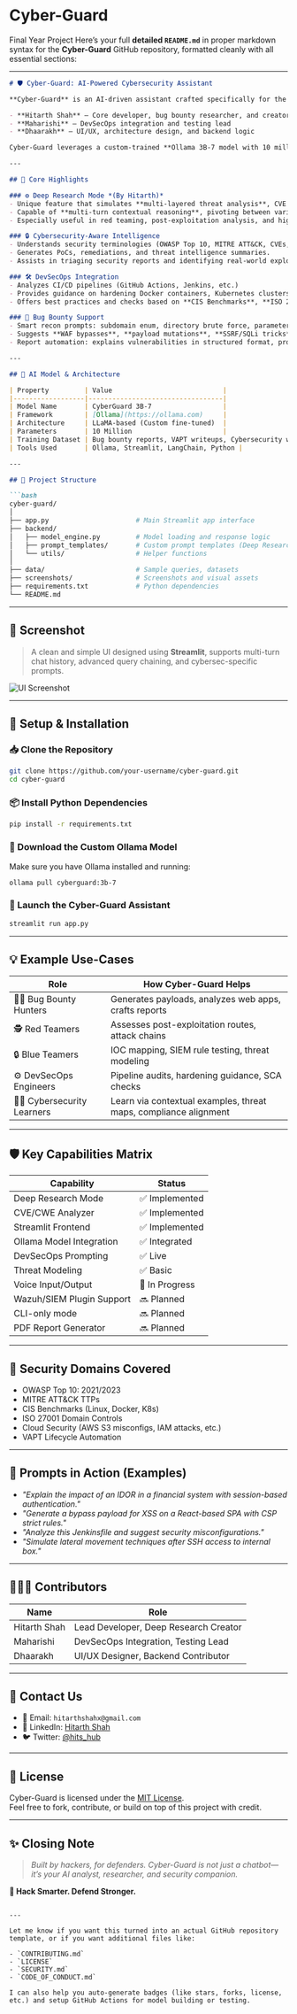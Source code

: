 # Cyber-Guard
Final Year Project
Here’s your full **detailed `README.md`** in proper markdown syntax for the **Cyber-Guard** GitHub repository, formatted cleanly with all essential sections:

---

```markdown
# 🛡️ Cyber-Guard: AI-Powered Cybersecurity Assistant

**Cyber-Guard** is an AI-driven assistant crafted specifically for the modern cybersecurity landscape. Tailored for **DevSecOps**, **bug bounty hunters**, and **infosec researchers**, it offers advanced contextual understanding and deep analytical capabilities. This project was created as a **Final Year Capstone Project** by:

- **Hitarth Shah** – Core developer, bug bounty researcher, and creator of Deep Research feature  
- **Maharishi** – DevSecOps integration and testing lead  
- **Dhaarakh** – UI/UX, architecture design, and backend logic  

Cyber-Guard leverages a custom-trained **Ollama 3B-7 model with 10 million parameters**, fine-tuned using proprietary data from real-world bug bounty reports, red team exercises, and regulatory compliance frameworks.

---

## 🧠 Core Highlights

### ⚙️ Deep Research Mode *(By Hitarth)*
- Unique feature that simulates **multi-layered threat analysis**, CVE enumeration, and mitigation modeling.
- Capable of **multi-turn contextual reasoning**, pivoting between various attack vectors, threat actors, and mitigation strategies.
- Especially useful in red teaming, post-exploitation analysis, and high-quality report writing.

### 🔒 Cybersecurity-Aware Intelligence
- Understands security terminologies (OWASP Top 10, MITRE ATT&CK, CVEs, CVSS scoring).
- Generates PoCs, remediations, and threat intelligence summaries.
- Assists in triaging security reports and identifying real-world exploit chains.

### 🛠️ DevSecOps Integration
- Analyzes CI/CD pipelines (GitHub Actions, Jenkins, etc.)
- Provides guidance on hardening Docker containers, Kubernetes clusters, and IAC files (Terraform, Ansible).
- Offers best practices and checks based on **CIS Benchmarks**, **ISO 27001**, **NIST 800-53**, etc.

### 🎯 Bug Bounty Support
- Smart recon prompts: subdomain enum, directory brute force, parameter fuzzing.
- Suggests **WAF bypasses**, **payload mutations**, **SSRF/SQLi tricks**, and **CSP misconfig exploitation**.
- Report automation: explains vulnerabilities in structured format, provides impact/likelihood suggestions.

---

## 🧬 AI Model & Architecture

| Property         | Value                            |
|------------------|----------------------------------|
| Model Name       | CyberGuard 3B-7                  |
| Framework        | [Ollama](https://ollama.com)     |
| Architecture     | LLaMA-based (Custom fine-tuned)  |
| Parameters       | 10 Million                       |
| Training Dataset | Bug bounty reports, VAPT writeups, Cybersecurity whitepapers, MITRE/NIST/CIS standards |
| Tools Used       | Ollama, Streamlit, LangChain, Python |

---

## 📂 Project Structure

```bash
cyber-guard/
│
├── app.py                      # Main Streamlit app interface
├── backend/
│   ├── model_engine.py         # Model loading and response logic
│   ├── prompt_templates/       # Custom prompt templates (Deep Research, DevSecOps)
│   └── utils/                  # Helper functions
│
├── data/                       # Sample queries, datasets
├── screenshots/                # Screenshots and visual assets
├── requirements.txt            # Python dependencies
└── README.md
```

---

## 📸 Screenshot

> A clean and simple UI designed using **Streamlit**, supports multi-turn chat history, advanced query chaining, and cybersec-specific prompts.

![UI Screenshot](screenshots/cyberguard-ui-preview.png)

---

## 🔧 Setup & Installation

### 📥 Clone the Repository

```bash
git clone https://github.com/your-username/cyber-guard.git
cd cyber-guard
```

### 📦 Install Python Dependencies

```bash
pip install -r requirements.txt
```

### 🧠 Download the Custom Ollama Model

Make sure you have Ollama installed and running:

```bash
ollama pull cyberguard:3b-7
```

### 🚀 Launch the Cyber-Guard Assistant

```bash
streamlit run app.py
```

---

## 💡 Example Use-Cases

| Role               | How Cyber-Guard Helps |
|--------------------|-----------------------|
| 🧑‍💻 Bug Bounty Hunters | Generates payloads, analyzes web apps, crafts reports |
| 🕵️ Red Teamers         | Assesses post-exploitation routes, attack chains |
| 🔒 Blue Teamers        | IOC mapping, SIEM rule testing, threat modeling |
| ⚙️ DevSecOps Engineers  | Pipeline audits, hardening guidance, SCA checks |
| 🧑‍🎓 Cybersecurity Learners | Learn via contextual examples, threat maps, compliance alignment |

---

## 🛡️ Key Capabilities Matrix

| Capability                 | Status       |
|---------------------------|--------------|
| Deep Research Mode        | ✅ Implemented |
| CVE/CWE Analyzer          | ✅ Implemented |
| Streamlit Frontend        | ✅ Implemented |
| Ollama Model Integration  | ✅ Integrated |
| DevSecOps Prompting       | ✅ Live       |
| Threat Modeling           | ✅ Basic      |
| Voice Input/Output        | 🔄 In Progress |
| Wazuh/SIEM Plugin Support | 🔜 Planned     |
| CLI-only mode             | 🔜 Planned     |
| PDF Report Generator      | 🔜 Planned     |

---

## 🔐 Security Domains Covered

- OWASP Top 10: 2021/2023
- MITRE ATT&CK TTPs
- CIS Benchmarks (Linux, Docker, K8s)
- ISO 27001 Domain Controls
- Cloud Security (AWS S3 misconfigs, IAM attacks, etc.)
- VAPT Lifecycle Automation

---

## 🧠 Prompts in Action (Examples)

- *"Explain the impact of an IDOR in a financial system with session-based authentication."*
- *"Generate a bypass payload for XSS on a React-based SPA with CSP strict rules."*
- *"Analyze this Jenkinsfile and suggest security misconfigurations."*
- *"Simulate lateral movement techniques after SSH access to internal box."*

---

## 🧑‍🤝‍🧑 Contributors

| Name           | Role                             |
|----------------|----------------------------------|
| Hitarth Shah   | Lead Developer, Deep Research Creator |
| Maharishi      | DevSecOps Integration, Testing Lead |
| Dhaarakh       | UI/UX Designer, Backend Contributor |

---

## 📢 Contact Us

- 📧 Email: `hitarthshahx@gmail.com`
- 🔗 LinkedIn: [Hitarth Shah](https://linkedin.com/in/hitarthshahx)
- 🐦 Twitter: [@hits_hub](https://twitter.com/hits_hub)

---

## 📜 License

Cyber-Guard is licensed under the [MIT License](LICENSE).  
Feel free to fork, contribute, or build on top of this project with credit.

---

## ✨ Closing Note

> *Built by hackers, for defenders. Cyber-Guard is not just a chatbot—it’s your AI analyst, researcher, and security companion.*

**🔐 Hack Smarter. Defend Stronger.**
```

---

Let me know if you want this turned into an actual GitHub repository template, or if you want additional files like:

- `CONTRIBUTING.md`
- `LICENSE`
- `SECURITY.md`
- `CODE_OF_CONDUCT.md`

I can also help you auto-generate badges (like stars, forks, license, etc.) and setup GitHub Actions for model building or testing.
